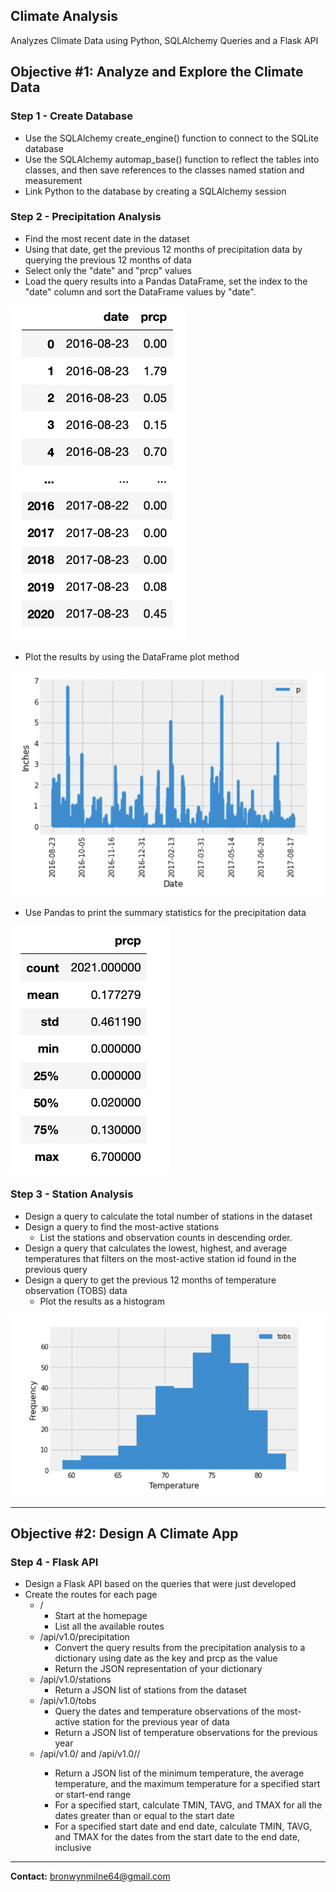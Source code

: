 ## Climate Analysis

Analyzes Climate Data using Python, SQLAlchemy Queries and a Flask API

## Objective #1: Analyze and Explore the Climate Data

### Step 1 - Create Database

* Use the SQLAlchemy create_engine() function to connect to the SQLite database
* Use the SQLAlchemy automap_base() function to reflect the tables into classes, and then save references to the classes named station and measurement
* Link Python to the database by creating a SQLAlchemy session

### Step 2 - Precipitation Analysis

* Find the most recent date in the dataset
* Using that date, get the previous 12 months of precipitation data by querying the previous 12 months of data
* Select only the "date" and "prcp" values
* Load the query results into a Pandas DataFrame, set the index to the "date" column and sort the DataFrame values by "date".

![](images/df.png)

* Plot the results by using the DataFrame plot method

![](images/graph.png)

* Use Pandas to print the summary statistics for the precipitation data

![](images/stats.png)

### Step 3 - Station Analysis

*  Design a query to calculate the total number of stations in the dataset
* Design a query to find the most-active stations 
    * List the stations and observation counts in descending order.
* Design a query that calculates the lowest, highest, and average temperatures that filters on the most-active station id found in the previous query
* Design a query to get the previous 12 months of temperature observation (TOBS) data
    * Plot the results as a histogram

![](images/graph2.png)

---------------------------------------------------

## Objective #2: Design A Climate App

### Step 4 - Flask API

* Design a Flask API based on the queries that were just developed
* Create the routes for each page
    * /
        * Start at the homepage
        * List all the available routes
    * /api/v1.0/precipitation
        * Convert the query results from the precipitation analysis to a dictionary using date as the key and prcp as the value
        * Return the JSON representation of your dictionary
    * /api/v1.0/stations
        * Return a JSON list of stations from the dataset
    * /api/v1.0/tobs
        * Query the dates and temperature observations of the most-active station for the previous year of data
        * Return a JSON list of temperature observations for the previous year
    * /api/v1.0/<start> and /api/v1.0/<start>/<end>
        * Return a JSON list of the minimum temperature, the average temperature, and the maximum temperature for a specified start or start-end range
        * For a specified start, calculate TMIN, TAVG, and TMAX for all the dates greater than or equal to the start date
        * For a specified start date and end date, calculate TMIN, TAVG, and TMAX for the dates from the start date to the end date, inclusive

---------------------------------------------------

<b>Contact:</b> bronwynmilne64@gmail.com
